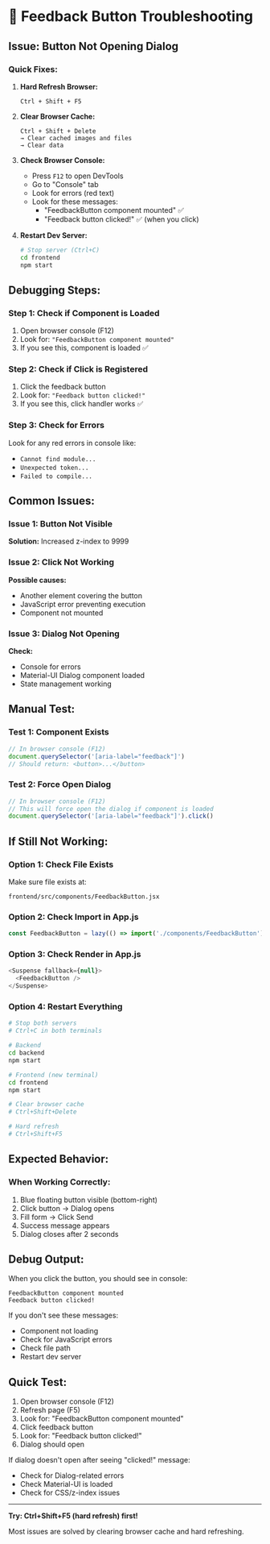 # 🔧 Feedback Button Troubleshooting

## Issue: Button Not Opening Dialog

### Quick Fixes:

1. **Hard Refresh Browser:**
   ```
   Ctrl + Shift + F5
   ```

2. **Clear Browser Cache:**
   ```
   Ctrl + Shift + Delete
   → Clear cached images and files
   → Clear data
   ```

3. **Check Browser Console:**
   - Press `F12` to open DevTools
   - Go to "Console" tab
   - Look for errors (red text)
   - Look for these messages:
     - "FeedbackButton component mounted" ✅
     - "Feedback button clicked!" ✅ (when you click)

4. **Restart Dev Server:**
   ```bash
   # Stop server (Ctrl+C)
   cd frontend
   npm start
   ```

## Debugging Steps:

### Step 1: Check if Component is Loaded
1. Open browser console (F12)
2. Look for: `"FeedbackButton component mounted"`
3. If you see this, component is loaded ✅

### Step 2: Check if Click is Registered
1. Click the feedback button
2. Look for: `"Feedback button clicked!"`
3. If you see this, click handler works ✅

### Step 3: Check for Errors
Look for any red errors in console like:
- `Cannot find module...`
- `Unexpected token...`
- `Failed to compile...`

## Common Issues:

### Issue 1: Button Not Visible
**Solution:** Increased z-index to 9999

### Issue 2: Click Not Working
**Possible causes:**
- Another element covering the button
- JavaScript error preventing execution
- Component not mounted

### Issue 3: Dialog Not Opening
**Check:**
- Console for errors
- Material-UI Dialog component loaded
- State management working

## Manual Test:

### Test 1: Component Exists
```javascript
// In browser console (F12)
document.querySelector('[aria-label="feedback"]')
// Should return: <button>...</button>
```

### Test 2: Force Open Dialog
```javascript
// In browser console (F12)
// This will force open the dialog if component is loaded
document.querySelector('[aria-label="feedback"]').click()
```

## If Still Not Working:

### Option 1: Check File Exists
Make sure file exists at:
```
frontend/src/components/FeedbackButton.jsx
```

### Option 2: Check Import in App.js
```javascript
const FeedbackButton = lazy(() => import('./components/FeedbackButton'));
```

### Option 3: Check Render in App.js
```javascript
<Suspense fallback={null}>
  <FeedbackButton />
</Suspense>
```

### Option 4: Restart Everything
```bash
# Stop both servers
# Ctrl+C in both terminals

# Backend
cd backend
npm start

# Frontend (new terminal)
cd frontend
npm start

# Clear browser cache
# Ctrl+Shift+Delete

# Hard refresh
# Ctrl+Shift+F5
```

## Expected Behavior:

### When Working Correctly:
1. Blue floating button visible (bottom-right)
2. Click button → Dialog opens
3. Fill form → Click Send
4. Success message appears
5. Dialog closes after 2 seconds

## Debug Output:

When you click the button, you should see in console:
```
FeedbackButton component mounted
Feedback button clicked!
```

If you don't see these messages:
- Component not loading
- Check for JavaScript errors
- Check file path
- Restart dev server

## Quick Test:

1. Open browser console (F12)
2. Refresh page (F5)
3. Look for: "FeedbackButton component mounted"
4. Click feedback button
5. Look for: "Feedback button clicked!"
6. Dialog should open

If dialog doesn't open after seeing "clicked!" message:
- Check for Dialog-related errors
- Check Material-UI is loaded
- Check for CSS/z-index issues

---

**Try: Ctrl+Shift+F5 (hard refresh) first!**

Most issues are solved by clearing browser cache and hard refreshing.

